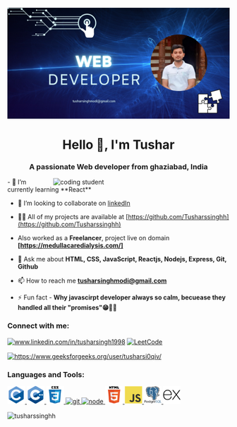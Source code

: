 ![logo](https://github.com/Tusharssinghh/Tusharssinghh/blob/main/FRONTEND%20DEVELOPER.jpg)
<h1 align="center">Hello 👋, I'm Tushar</h1>
<h3 align="center">A passionate Web developer from ghaziabad, India</h3>
<img src = "https://aster.cloud/wp-content/uploads/2022/11/compiling-code.gif" align = "right" width = "400px" alt = "coding student">
- 🌱 I’m currently learning **React**

- 👯 I’m looking to collaborate on [linkedIn](https://www.linkedin.com/in/tusharsingh1998/)

- 👨‍💻 All of my projects are available at [https://github.com/Tusharssinghh](https://github.com/Tusharssinghh)

- Also worked as a **Freelancer**, project live on domain **[https://medullacaredialysis.com/]**

- 💬 Ask me about **HTML, CSS, JavaScript, Reactjs, Nodejs, Express, Git, Github**

- 📫 How to reach me **tusharsinghmodi@gmail.com**

- ⚡ Fun fact - **Why javascirpt developer always so calm, becuease they handled all their "promises"😁🤷‍♂️**

<h3 align="left">Connect with me:</h3>
<p align="left">
<a href="https://linkedin.com/in/www.linkedin.com/in/tusharsingh1998" target="blank"><img align="center" src="https://raw.githubusercontent.com/rahuldkjain/github-profile-readme-generator/master/src/images/icons/Social/linked-in-alt.svg" alt="www.linkedin.com/in/tusharsingh1998" height="30" width="40" /></a>
<a href="https://leetcode.com/tusharssinghh/" target="_blank">
    <img align="center" src="https://raw.githubusercontent.com/rahuldkjain/github-profile-readme-generator/master/src/images/icons/Social/leetcode.svg" alt="LeetCode" height="30" width="40" />
</a>



<a href="https://auth.geeksforgeeks.org/user/https://www.geeksforgeeks.org/user/tusharsi0qiv/" target="blank"><img align="center" src="https://raw.githubusercontent.com/rahuldkjain/github-profile-readme-generator/master/src/images/icons/Social/geeks-for-geeks.svg" alt="https://www.geeksforgeeks.org/user/tusharsi0qiv/" height="30" width="40" /></a>
</p>

<h3 align="left">Languages and Tools:</h3>
<p align="left"> <a href="https://www.cprogramming.com/" target="_blank" rel="noreferrer"> <img src="https://raw.githubusercontent.com/devicons/devicon/master/icons/c/c-original.svg" alt="c" width="40" height="40"/> </a> <a href="https://www.w3schools.com/cpp/" target="_blank" rel="noreferrer"> <img src="https://raw.githubusercontent.com/devicons/devicon/master/icons/cplusplus/cplusplus-original.svg" alt="cplusplus" width="40" height="40"/> </a> <a href="https://www.w3schools.com/css/" target="_blank" rel="noreferrer"> <img src="https://raw.githubusercontent.com/devicons/devicon/master/icons/css3/css3-original-wordmark.svg" alt="css3" width="40" height="40"/> </a> <a href="https://git-scm.com/" target="_blank" rel="noreferrer"> <img src="https://www.vectorlogo.zone/logos/git-scm/git-scm-icon.svg" alt="git" width="40" height="40"/> </a> <a href="https://node.org" target="_blank" rel="noreferrer"> <img src="https://raw.githubusercontent.com/devicons/devicon/master/icons/node/node-original.svg" alt="node" width="40" height="40"/> </a> <a href="https://www.w3.org/html/" target="_blank" rel="noreferrer"> <img src="https://raw.githubusercontent.com/devicons/devicon/master/icons/html5/html5-original-wordmark.svg" alt="html5" width="40" height="40"/> </a> <a href="https://developer.mozilla.org/en-US/docs/Web/JavaScript" target="_blank" rel="noreferrer"> <img src="https://raw.githubusercontent.com/devicons/devicon/master/icons/javascript/javascript-original.svg" alt="javascript" width="40" height="40"/> </a> <a href="https://www.postgresql.org" target="_blank" rel="noreferrer"> <img src="https://raw.githubusercontent.com/devicons/devicon/master/icons/postgresql/postgresql-original-wordmark.svg" alt="postgresql" width="40" height="40"/> </a> <a href="https://www.express.org" target="_blank" rel="noreferrer"> <img src="https://raw.githubusercontent.com/devicons/devicon/master/icons/express/express-original.svg" alt="express" width="40" height="40"/> </a> </p>

<p><img align="center" src="https://github-readme-streak-stats.herokuapp.com/?user=tusharssinghh&" alt="tusharssinghh" /></p>
  

<!---
Tusharssinghh/Tusharssinghh is a ✨ special ✨ repository because its `README.md` (this file) appears on your GitHub profile.
You can click the Preview link to take a look at your changes.
--->
